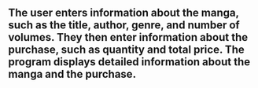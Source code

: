 ## The user enters information about the manga, such as the title, author, genre, and number of volumes. They then enter information about the purchase, such as quantity and total price. The program displays detailed information about the manga and the purchase.
